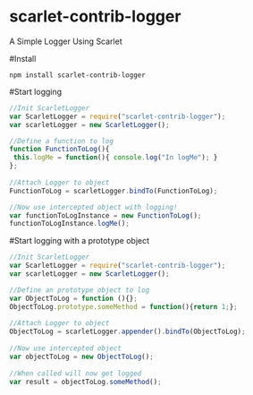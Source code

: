 scarlet-contrib-logger
======================

A Simple Logger Using Scarlet

#Install

  `npm install scarlet-contrib-logger`

#Start logging

   ```javascript
  //Init ScarletLogger
  var ScarletLogger = require("scarlet-contrib-logger");
  var scarletLogger = new ScarletLogger();
   
  //Define a function to log
  function FunctionToLog(){
    this.logMe = function(){ console.log("In logMe"); }
  };
    
  //Attach Logger to object
  FunctionToLog = scarletLogger.bindTo(FunctionToLog);
  
  //Now use intercepted object with logging!
  var functionToLogInstance = new FunctionToLog();
  functionToLogInstance.logMe();
  ```

#Start logging with a prototype object

   ```javascript
  //Init ScarletLogger
  var ScarletLogger = require("scarlet-contrib-logger");
  var scarletLogger = new ScarletLogger();
   
  //Define an prototype object to log
  var ObjectToLog = function (){};
  ObjectToLog.prototype.someMethod = function(){return 1;};
    
  //Attach Logger to object
  ObjectToLog = scarletLogger.appender().bindTo(ObjectToLog);
    
  //Now use intercepted object 
  var objectToLog = new ObjectToLog();
    
  //When called will now get logged
  var result = objectToLog.someMethod();
  ```
